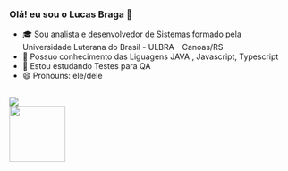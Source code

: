 ### Olá! eu sou o Lucas Braga 👋
- 🎓 Sou analista e desenvolvedor de Sistemas formado pela Universidade Luterana do Brasil - ULBRA - Canoas/RS
- 🧠 Possuo conhecimento das Liguagens JAVA , Javascript, Typescript
- 🌱 Estou estudando Testes para QA
- 😄 Pronouns: ele/dele
##
  <div>
    <a href="https://www.linkedin.com/in/lucas-bins-braga-1b4081200/" target="_blank">
      <img src="https://img.shields.io/badge/LinkedIn-0077B5?style=for-the-badge&logo=linkedin&logoColor=white" target="_blank">
    </a>
  </div>
  <div>
    <img src="https://www.opencodez.com/wp-content/uploads/2018/02/Java-8-using-Examples.png" width="100">
  </div>
